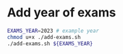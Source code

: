 # Add year of exams

```sh
EXAMS_YEAR=2023 # example year
chmod u+x ./add-exams.sh
./add-exams.sh ${EXAMS_YEAR}
```
